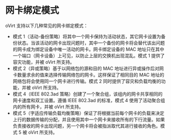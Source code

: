 # 网卡绑定模式

oVirt 支持以下几种常见的网卡绑定模式：

* 模式 1（活动-备份策略）将其中一个网卡保持为活动状态，其它网卡设置为备份状态。当该活动的网卡出现问题时，其中一个备份的网卡将会替代该出问题的网卡成为绑定设备中唯一活动的网卡。网卡绑定设备的 MAC 地址只在其中一个端口（网卡设备）上可见，以防止上层的交换机出现混乱。模式 1 提供了容灾功能，并被 oVirt 所支持。
* 模式 2（异或策略）基于以网络包的源和目的 MAC 地址进行异或操作后对网卡数量求余的值来选择传输网络包的网卡。这样保证了相同目的 MAC 地址的网络包将会使用同一个网卡进行传输。模式 2 同时提供了容灾和负载均衡的功能，并被 oVirt 所支持。
* 模式 4（IEEE 802.3ad 策略）创建了一个聚合组，该组内的网卡共享相同的网卡速度和双工设置。遵循 IEEE 802.3ad 的标准，模式 4 使用了活动聚合组内的所有网卡，并被 oVirt 所支持。
* 模式 5（字适应传输负载均衡策略）保证了将根据当前每个网卡的负载来决定上行的数据传输的分配，并且使用其中一个网卡来接收所有的下行流量。如果负责接收的网卡出现问题，另一个网卡将会被指派取代其进行接收的角色。模式 5 被 oVirt 所支持。
